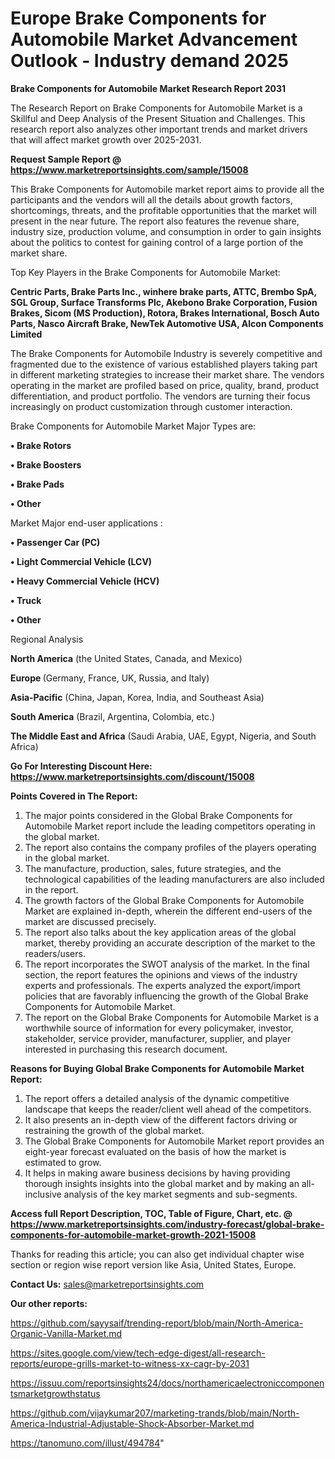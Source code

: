 # Europe Brake Components for Automobile Market Advancement Outlook - Industry demand 2025

<strong>Brake Components for Automobile Market Research Report 2031</strong>

The Research Report on Brake Components for Automobile Market is a Skillful and Deep Analysis of the Present Situation and Challenges. This research report also analyzes other important trends and market drivers that will affect market growth over 2025-2031.

<strong>Request Sample Report @ <a href=https://www.marketreportsinsights.com/sample/15008>https://www.marketreportsinsights.com/sample/15008</a></strong>

This Brake Components for Automobile market report aims to provide all the participants and the vendors will all the details about growth factors, shortcomings, threats, and the profitable opportunities that the market will present in the near future. The report also features the revenue share, industry size, production volume, and consumption in order to gain insights about the politics to contest for gaining control of a large portion of the market share.

Top Key Players in the Brake Components for Automobile Market:

<strong>Centric Parts, Brake Parts Inc., winhere brake parts, ATTC, Brembo SpA, SGL Group, Surface Transforms Plc, Akebono Brake Corporation, Fusion Brakes, Sicom (MS Production), Rotora, Brakes International, Bosch Auto Parts, Nasco Aircraft Brake, NewTek Automotive USA, Alcon Components Limited</strong>

The Brake Components for Automobile Industry is severely competitive and fragmented due to the existence of various established players taking part in different marketing strategies to increase their market share. The vendors operating in the market are profiled based on price, quality, brand, product differentiation, and product portfolio. The vendors are turning their focus increasingly on product customization through customer interaction.

Brake Components for Automobile Market Major Types are:

<strong>• Brake Rotors

• Brake Boosters

• Brake Pads

• Other</strong>

Market Major end-user applications :

<strong>• Passenger Car (PC)

• Light Commercial Vehicle (LCV)

• Heavy Commercial Vehicle (HCV)

• Truck

• Other</strong>

Regional Analysis

</u><strong><b>North America</b></strong> (the United States, Canada, and Mexico)

<strong><b>Europe </b></strong>(Germany, France, UK, Russia, and Italy)

<strong><b>Asia-Pacific</b></strong> (China, Japan, Korea, India, and Southeast Asia)

<strong><b>South America</b></strong> (Brazil, Argentina, Colombia, etc.)

<strong><b>The Middle East and Africa</b></strong> (Saudi Arabia, UAE, Egypt, Nigeria, and South Africa)

<strong>Go For Interesting Discount Here: <a href=https://www.marketreportsinsights.com/discount/15008>https://www.marketreportsinsights.com/discount/15008</a></strong>

<strong>Points Covered in The Report:</strong>
<ol>
  <li>The major points considered in the Global Brake Components for Automobile Market report include the leading competitors operating in the global market.</li>
  <li>The report also contains the company profiles of the players operating in the global market.</li>
  <li>The manufacture, production, sales, future strategies, and the technological capabilities of the leading manufacturers are also included in the report.</li>
  <li>The growth factors of the Global Brake Components for Automobile Market are explained in-depth, wherein the different end-users of the market are discussed precisely.</li>
  <li>The report also talks about the key application areas of the global market, thereby providing an accurate description of the market to the readers/users.</li>
  <li>The report incorporates the SWOT analysis of the market. In the final section, the report features the opinions and views of the industry experts and professionals. The experts analyzed the export/import policies that are favorably influencing the growth of the Global Brake Components for Automobile Market.</li>
  <li>The report on the Global Brake Components for Automobile Market is a worthwhile source of information for every policymaker, investor, stakeholder, service provider, manufacturer, supplier, and player interested in purchasing this research document.</li>
</ol>
<strong>Reasons for Buying Global Brake Components for Automobile Market Report:</strong>

<ol>
  <li>The report offers a detailed analysis of the dynamic competitive landscape that keeps the reader/client well ahead of the competitors.</li>
  <li>It also presents an in-depth view of the different factors driving or restraining the growth of the global market.</li>
  <li>The Global Brake Components for Automobile Market report provides an eight-year forecast evaluated on the basis of how the market is estimated to grow.</li>
  <li>It helps in making aware business decisions by having providing thorough insights insights into the global market and by making an all-inclusive analysis of the key market segments and sub-segments.</li>
</ol>
<strong>Access full Report Description, TOC, Table of Figure, Chart, etc. @ <a href=https://www.marketreportsinsights.com/industry-forecast/global-brake-components-for-automobile-market-growth-2021-15008>https://www.marketreportsinsights.com/industry-forecast/global-brake-components-for-automobile-market-growth-2021-15008</a></strong>


Thanks for reading this article; you can also get individual chapter wise section or region wise report version like Asia, United States, Europe.

<strong>Contact Us:</strong>
sales@marketreportsinsights.com

<strong>Our other reports:</strong>

<a href=https://github.com/sayysaif/trending-report/blob/main/North-America-Organic-Vanilla-Market.md>https://github.com/sayysaif/trending-report/blob/main/North-America-Organic-Vanilla-Market.md</a>

<a href=https://sites.google.com/view/tech-edge-digest/all-research-reports/europe-grills-market-to-witness-xx-cagr-by-2031>https://sites.google.com/view/tech-edge-digest/all-research-reports/europe-grills-market-to-witness-xx-cagr-by-2031</a>

<a href=https://issuu.com/reportsinsights24/docs/northamericaelectroniccomponentsmarketgrowthstatus>https://issuu.com/reportsinsights24/docs/northamericaelectroniccomponentsmarketgrowthstatus</a>

<a href=https://github.com/vijaykumar207/marketing-trands/blob/main/North-America-Industrial-Adjustable-Shock-Absorber-Market.md>https://github.com/vijaykumar207/marketing-trands/blob/main/North-America-Industrial-Adjustable-Shock-Absorber-Market.md</a>

<a href=https://tanomuno.com/illust/494784>https://tanomuno.com/illust/494784</a>"
